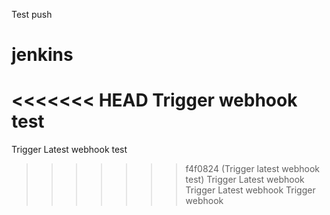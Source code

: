 Test push
# jenkins
<<<<<<< HEAD
Trigger webhook test
=======
Trigger Latest webhook test
>>>>>>> f4f0824 (Trigger latest webhook test)
Trigger Latest webhook
Trigger Latest webhook
Trigger webhook

